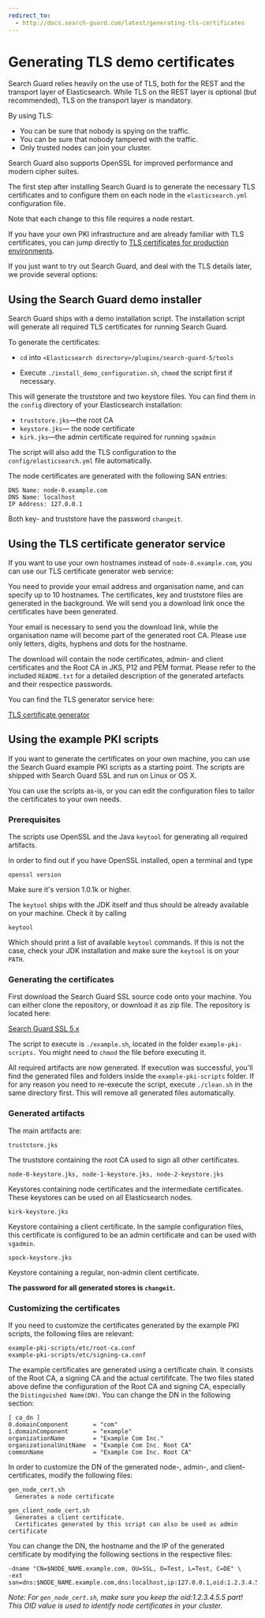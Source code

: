 ```yaml
---
redirect_to:
  - http://docs.search-guard.com/latest/generating-tls-certificates
---
```


<!---
Copryight 2017 floragunn UG (haftungsbeschränkt)
-->

# Generating TLS demo certificates

Search Guard relies heavily on the use of TLS, both for the REST and the transport layer of Elasticsearch. While TLS on the REST layer is optional (but recommended), TLS on the transport layer is mandatory.

By using TLS:

* You can be sure that nobody is spying on the traffic.
* You can be sure that nobody tampered with the traffic.
* Only trusted nodes can join your cluster.

Search Guard also supports OpenSSL for improved performance and modern cipher suites.

The first step after installing Search Guard is to generate the necessary TLS certificates and to configure them on each node in the `elasticsearch.yml` configuration file.

Note that each change to this file requires a node restart.

If you have your own PKI infrastructure and are already familiar with TLS certificates, you can jump directly to [TLS certificates for production environments](tls_certificates_production.md).

If you just want to try out Search Guard, and deal with the TLS details later, we provide several options:

## Using the Search Guard demo installer

Search Guard ships with a demo installation script. The installation script will generate all required TLS certificates for running Search Guard.

To generate the certificates:

* ``cd`` into ``<Elasticsearch directory>/plugins/search-guard-5/tools``

* Execute ``./install_demo_configuration.sh``, ``chmod`` the script first if necessary.

This will generate the truststore and two keystore files. You can find them in the ``config`` directory of your Elasticsearch installation:

* ``truststore.jks``—the root CA
* ``keystore.jks``— the node certificate 
* ``kirk.jks``—the admin certificate required for running ``sgadmin``

The script will also add the TLS configuration to the `config/elasticsearch.yml` file automatically.

The node certificates are generated with the following SAN entries:

```
DNS Name: node-0.example.com
DNS Name: localhost 
IP Address: 127.0.0.1
```

Both key- and truststore have the password `changeit`.

## Using the TLS certificate generator service

If you want to use your own hostnames instead of `node-0.example.com`, you can use our TLS certificate generator web service: 

You need to provide your email address and organisation name, and can specify up to 10 hostnames. The certificates, key and truststore files are generated in the background. We will send you a download link once the certificates have been generated.

Your email is necessary to send you the download link, while the organisation name will become part of the generated root CA. Please use only letters, digits, hyphens and dots for the hostname.

The download will contain the node certificates, admin- and client certificates and the Root CA in JKS, P12 and PEM format. Please refer to the included `README.txt` for a detailed description of the generated artefacts and their respectice passwords. 

You can find the TLS generator service here:

[TLS certificate generator](https://floragunn.com/tls-certificate-generator/)


## Using the example PKI scripts

If you want to generate the certificates on your own machine, you can use the Search Guard example PKI scripts as a starting point. The scripts are shipped with Search Guard SSL and run on Linux or OS X.

You can use the scripts as-is, or you can edit the configuration files to tailor the certificates to your own needs. 

### Prerequisites

The scripts use OpenSSL and the Java `keytool` for generating all required artifacts.

In order to find out if you have OpenSSL installed, open a terminal and type

```
openssl version
```

Make sure it's version 1.0.1k or higher.

The `keytool` ships with the JDK itself and thus should be already available on your machine. Check it by calling

```
keytool
```
 
Which should print a list of available `keytool` commands. If this is not the case, check your JDK installation and make sure the `keytool` is on your `PATH`.

### Generating the certificates

First download the Search Guard SSL source code onto your machine. You can either clone the repository, or download it as zip file. The repository is located here:

[Search Guard SSL 5.x](https://github.com/floragunncom/search-guard-ssl/tree/5.5.0)

The script to execute is `./example.sh`, located in the folder `example-pki-scripts.` You might need to `chmod` the file before executing it. 

All required artifacts are now generated. If execution was successful, you'll find the generated files and folders inside the `example-pki-scripts` folder. If for any reason you need to re-execute the script, execute `./clean.sh` in the same directory first. This will remove all generated files automatically.

### Generated artifacts

The main artifacts are:

```
truststore.jks
```
The truststore containing the root CA used to sign all other certificates.

```
node-0-keystore.jks, node-1-keystore.jks, node-2-keystore.jks
```
Keystores containing node certificates and the intermediate certificates. These keystores can be used on all Elasticsearch nodes.

```
kirk-keystore.jks
```
Keystore containing a client certificate. In the sample configuration files, this certificate is configured to be an admin certificate and can be used with `sgadmin`.

```
spock-keystore.jks
```
Keystore containing a regular, non-admin client certificate.

**The password for all generated stores is `changeit`.**

### Customizing the certificates

If you need to customize the certificates generated by the example PKI scripts, the following files are relevant:

```
example-pki-scripts/etc/root-ca.conf
example-pki-scripts/etc/signing-ca.conf
```

The example certificates are generated using a certificate chain. It consists of the Root CA, a signing CA and the actual certififcate. The two files stated above define the configuration of the Root CA and signing CA, especially the `Distinguished Name(DN)`. You can change the DN in the following section:

```
[ ca_dn ]
0.domainComponent       = "com"
1.domainComponent       = "example"
organizationName        = "Example Com Inc."
organizationalUnitName  = "Example Com Inc. Root CA"
commonName              = "Example Com Inc. Root CA"
```

In order to customize the DN of the generated node-, admin-, and client-certificates, modify the following files:

```
gen_node_cert.sh
  Generates a node certificate

gen_client_node_cert.sh
  Generates a client certificate. 
  Certificates generated by this script can also be used as admin certificate  
```

You can change the DN, the hostname and the IP of the generated certificate by modifying the following sections in the respective files:

```
-dname "CN=$NODE_NAME.example.com, OU=SSL, O=Test, L=Test, C=DE" \
-ext san=dns:$NODE_NAME.example.com,dns:localhost,ip:127.0.0.1,oid:1.2.3.4.5.5
```

*Note: For `gen_node_cert.sh`, make sure you keep the oid:1.2.3.4.5.5
 part! This OID value is used to identify node certificates in your cluster.*